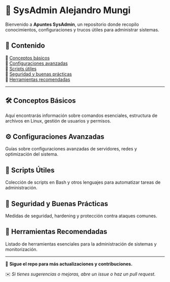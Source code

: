 # 📌 SysAdmin Alejandro Mungi

Bienvenido a **Apuntes SysAdmin**, un repositorio donde recopilo conocimientos, configuraciones y trucos útiles para administrar sistemas.

## 📖 Contenido

🔹 [Conceptos básicos](#conceptos-b%C3%A1sicos)  
🔹 [Configuraciones avanzadas](#configuraciones-avanzadas)  
🔹 [Scripts útiles](#scripts-%C3%BAtiles)  
🔹 [Seguridad y buenas prácticas](#seguridad-y-buenas-pr%C3%A1cticas)  
🔹 [Herramientas recomendadas](#herramientas-recomendadas)

---

## 🛠 Conceptos Básicos
Aquí encontrarás información sobre comandos esenciales, estructura de archivos en Linux, gestión de usuarios y permisos.

## ⚙️ Configuraciones Avanzadas
Guías sobre configuraciones avanzadas de servidores, redes y optimización del sistema.

## 📜 Scripts Útiles
Colección de scripts en Bash y otros lenguajes para automatizar tareas de administración.

## 🔐 Seguridad y Buenas Prácticas
Medidas de seguridad, hardening y protección contra ataques comunes.

## 🔧 Herramientas Recomendadas
Listado de herramientas esenciales para la administración de sistemas y monitorización.

---

📌 **Sigue el repo para más actualizaciones y contribuciones.**

✉️ *Si tienes sugerencias o mejoras, abre un issue o haz un pull request.*
